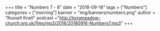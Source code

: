 +++
title = "Numbers 7 - 8"
date = "2018-09-16"
tags = ["Numbers"]
categories = ["morning"]
banner = "img/banners/numbers.png"
author = "Russell Knell"
podcast ="http://longmeadow-church.org.uk/files/mp3/2018/20180916-Numbers7.mp3"
+++

